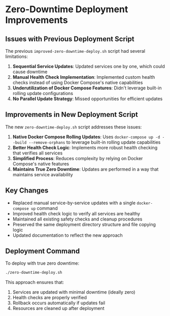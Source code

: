 # Zero-Downtime Deployment Improvements

## Issues with Previous Deployment Script

The previous `improved-zero-downtime-deploy.sh` script had several limitations:

1. **Sequential Service Updates**: Updated services one by one, which could cause downtime
2. **Manual Health Check Implementation**: Implemented custom health checks instead of using Docker Compose's native capabilities
3. **Underutilization of Docker Compose Features**: Didn't leverage built-in rolling update configurations
4. **No Parallel Update Strategy**: Missed opportunities for efficient updates

## Improvements in New Deployment Script

The new `zero-downtime-deploy.sh` script addresses these issues:

1. **Native Docker Compose Rolling Updates**: Uses `docker-compose up -d --build --remove-orphans` to leverage built-in rolling update capabilities
2. **Better Health Check Logic**: Implements more robust health checking that verifies all services
3. **Simplified Process**: Reduces complexity by relying on Docker Compose's native features
4. **Maintains True Zero Downtime**: Updates are performed in a way that maintains service availability

## Key Changes

- Replaced manual service-by-service updates with a single `docker-compose up` command
- Improved health check logic to verify all services are healthy
- Maintained all existing safety checks and cleanup procedures
- Preserved the same deployment directory structure and file copying logic
- Updated documentation to reflect the new approach

## Deployment Command

To deploy with true zero downtime:

```bash
./zero-downtime-deploy.sh
```

This approach ensures that:
1. Services are updated with minimal downtime (ideally zero)
2. Health checks are properly verified
3. Rollback occurs automatically if updates fail
4. Resources are cleaned up after deployment